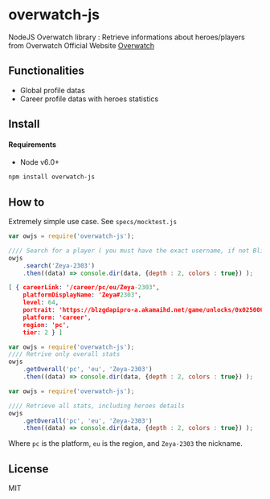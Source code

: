 # overwatch-js
NodeJS Overwatch library : Retrieve informations about heroes/players from Overwatch Official Website [Overwatch](https://playoverwatch.com)

## Functionalities
* Global profile datas
* Career profile datas with heroes statistics

## Install

#### Requirements
* Node v6.0+

```bash
npm install overwatch-js
```

## How to

Extremely simple use case. See `specs/mocktest.js`

``` javascript
var owjs = require('overwatch-js');

//// Search for a player ( you must have the exact username, if not Blizzard api will return a not found status)
owjs
    .search('Zeya-2303')
    .then((data) => console.dir(data, {depth : 2, colors : true}) );
````

```json
[ { careerLink: '/career/pc/eu/Zeya-2303',
    platformDisplayName: 'Zeya#2303',
    level: 64,
    portrait: 'https://blzgdapipro-a.akamaihd.net/game/unlocks/0x02500000000009D9.png',
    platform: 'career',
    region: 'pc',
    tier: 2 } ]
```

``` javascript
var owjs = require('overwatch-js');
//// Retrive only overall stats
owjs
    .getOverall('pc', 'eu', 'Zeya-2303')
    .then((data) => console.dir(data, {depth : 2, colors : true}) );
```

``` javascript
var owjs = require('overwatch-js');

//// Retrieve all stats, including heroes details
owjs
    .getOverall('pc', 'eu', 'Zeya-2303')
    .then((data) => console.dir(data, {depth : 2, colors : true}) );
```

Where `pc` is the platform, `eu` is the region, and `Zeya-2303` the nickname. 

## License
MIT
